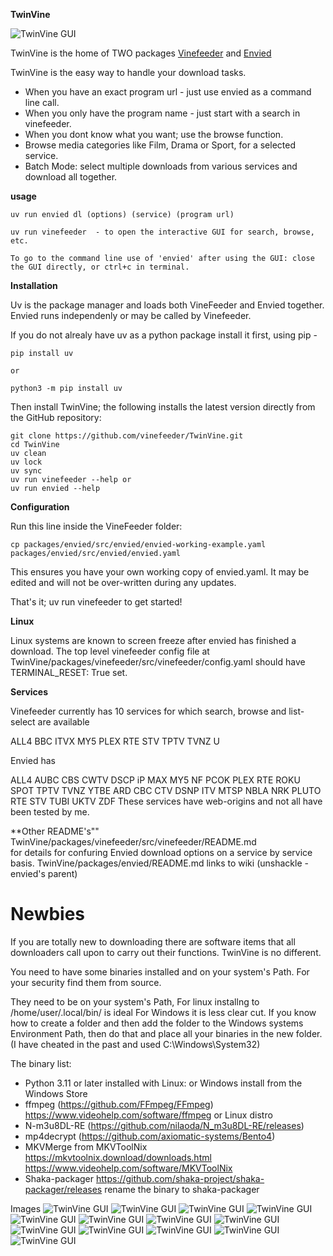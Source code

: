 **TwinVine**


![TwinVine GUI](https://github.com/vinefeeder/TwinVine/blob/main/images/vinefeederA.png)


TwinVine is the home of TWO packages  [Vinefeeder](https://github.com/vinefeeder/TwinVine/blob/main/packages/vinefeeder/src/vinefeeder/README.md)
and [Envied](https://github.com/vinefeeder/TwinVine/blob/main/packages/envied/README.md)

TwinVine is the easy way to handle your download tasks. 
* When you have an exact program url - just use envied as a command line call.
* When you only have the program name - just start with a search in vinefeeder.
* When you dont know what you want; use the browse function.
* Browse media categories like Film, Drama or Sport, for a selected service.
* Batch Mode: select multiple downloads from various services and download all together.
 


**usage**
```
uv run envied dl (options) (service) (program url)

uv run vinefeeder  - to open the interactive GUI for search, browse, etc.

To go to the command line use of 'envied' after using the GUI: close the GUI directly, or ctrl+c in terminal.
```
**Installation**

Uv is the package manager and loads both VineFeeder and Envied together.  Envied runs independenly or may be called by Vinefeeder.

If you do not alrealy have uv as a python package install it first, using pip -
```
pip install uv

or

python3 -m pip install uv
```

Then install TwinVine; the following installs the latest version directly from the GitHub repository:

```shell
git clone https://github.com/vinefeeder/TwinVine.git
cd TwinVine
uv clean
uv lock
uv sync
uv run vinefeeder --help or
uv run envied --help
```
**Configuration**

Run this line inside the VineFeeder folder:
```
cp packages/envied/src/envied/envied-working-example.yaml packages/envied/src/envied/envied.yaml 
```
This ensures you have your own working copy of envied.yaml. It may be edited and will not be over-written during any updates.  
  
That's it; uv run vinefeeder to get started!  

**Linux**

Linux systems are known to screen freeze after envied has finished a download.
The top level vinefeeder config file at  TwinVine/packages/vinefeeder/src/vinefeeder/config.yaml should have   TERMINAL_RESET: True   set.

**Services**

Vinefeeder currently has 10 services for which search, browse and list-select are available  
  
  ALL4  BBC  ITVX  MY5 PLEX RTE STV  TPTV  TVNZ  U 
  
Envied has   

ALL4  AUBC  CBS CWTV DSCP  iP   MAX   MY5   NF   PCOK PLEX RTE  ROKU  SPOT  TPTV  TVNZ  YTBE
ARD   CBC   CTV  DSNP  ITV  MTSP  NBLA  NRK  PLUTO  RTE   STV   TUBI  UKTV  ZDF
These services have web-origins and not all have been tested by me.  
  
**Other README's""
    TwinVine/packages/vinefeeder/src/vinefeeder/README.md  
    for details for confuring Envied download options on a service by service basis.
    TwinVine/packages/envied/README.md  links to wiki (unshackle - envied's parent)

# Newbies
If you are totally new to downloading there are software items that all downloaders call upon to carry out their functions. TwinVine is no different.

You need to have some binaries installed and on your system's Path.
For your security find them from source.

They need to be on your system's Path, 
For linux installng to  /home/user/.local/bin/   is ideal
For Windows it is less clear cut.
If you know how to create a folder and then add the folder to
the Windows systems Environment Path, then do that and place all your binaries
in the new folder.
(I have cheated in the past and used C:\Windows\System32\)

The binary list:
* Python 3.11 or later installed with Linux: or Windows install from the Windows Store
* ffmpeg (https://github.com/FFmpeg/FFmpeg) https://www.videohelp.com/software/ffmpeg  or Linux distro
* N-m3u8DL-RE (https://github.com/nilaoda/N_m3u8DL-RE/releases)
* mp4decrypt (https://github.com/axiomatic-systems/Bento4)
* MKVMerge from MKVToolNix  https://mkvtoolnix.download/downloads.html  https://www.videohelp.com/software/MKVToolNix
* Shaka-packager  https://github.com/shaka-project/shaka-packager/releases  rename the binary to shaka-packager


Images
    ![TwinVine GUI](https://github.com/vinefeeder/TwinVine/blob/main/images/vinefeederA1.png)
    ![TwinVine GUI](https://github.com/vinefeeder/TwinVine/blob/main/images/vinefeeder1.png)
    ![TwinVine GUI](https://github.com/vinefeeder/TwinVine/blob/main/images/vinefeeder2.png)
    ![TwinVine GUI](https://github.com/vinefeeder/TwinVine/blob/main/images/vinefeeder4.png)
    ![TwinVine GUI](https://github.com/vinefeeder/TwinVine/blob/main/images/vinefeeder5.png)
    ![TwinVine GUI](https://github.com/vinefeeder/TwinVine/blob/main/images/vinefeeder6.png)
    ![TwinVine GUI](https://github.com/vinefeeder/TwinVine/blob/main/images/vinefeeder7.png)
    ![TwinVine GUI](https://github.com/vinefeeder/TwinVine/blob/main/images/vinefeeder8.png)
    ![TwinVine GUI](https://github.com/vinefeeder/TwinVine/blob/main/images/vinefeeder9.png)
    ![TwinVine GUI](https://github.com/vinefeeder/TwinVine/blob/main/images/vinefeeder10.png)
    ![TwinVine GUI](https://github.com/vinefeeder/TwinVine/blob/main/images/vinefeeder11.png)
    ![TwinVine GUI](https://github.com/vinefeeder/TwinVine/blob/main/images/vinefeederB.png)
    ![TwinVine GUI](https://github.com/vinefeeder/TwinVine/blob/main/images/hellyes.png)
    



